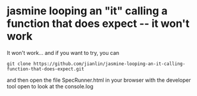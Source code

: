jasmine looping an "it" calling a function that does expect -- it won't work
============================================================================

It won't work... and if you want to try, you can

    git clone https://github.com/jianlin/jasmine-looping-an-it-calling-function-that-does-expect.git

and then open the file SpecRunner.html in your browser with the developer tool open to look at the console.log

